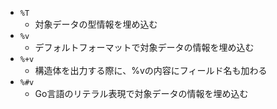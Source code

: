 - `%T`
  - 対象データの型情報を埋め込む
- `%v`
  - デフォルトフォーマットで対象データの情報を埋め込む
- `%+v`
  - 構造体を出力する際に、%vの内容にフィールド名も加わる
- `%#v`
  - Go言語のリテラル表現で対象データの情報を埋め込む
